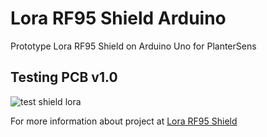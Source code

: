 # Lora RF95 Shield Arduino
Prototype Lora RF95 Shield on Arduino Uno for PlanterSens

## Testing PCB v1.0

![test shield lora](https://raw.githubusercontent.com/agungfadilnur/Shield-LoRa-RF-96-Arduino-Uno/main/test%20pcb%20shield%20lora.gif)

For more information about project at  [Lora RF95 Shield](https://agungfadilnur.github.io)
